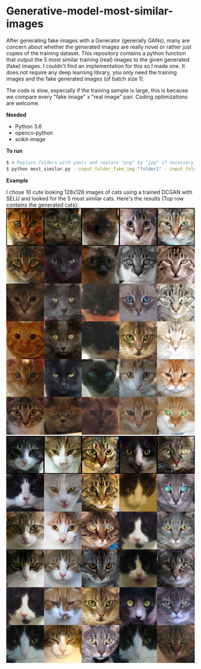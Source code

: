 # Generative-model-most-similar-images

After generating fake images with a Generator (generally GANs), many are concern about whether the generated images are really novel or rather just copies of the training dataset. This repository contains a python function that output the 5 most similar training (real) images to the given generated (fake) images. I couldn't find an implementation for this so I made one. It does not require any deep learning library, you only need the training images and the fake generated images (of batch size 1).

The code is slow, especially if the training sample is large, this is because we compare every "fake image" x "real image" pair. Coding optimizations are welcome.

**Needed**

* Python 3.6
* opencv-python
* scikit-image

**To run**
```bash
$ # Replace folders with yours and replace "png" by "jpg" if necessary
$ python most_similar.py --input_folder_fake_img "folder1" --input_folder_real_img "folder2" --output_folder "folder3" --fake_img_type "png" --real_img_type' "png"
```

**Example**

I chose 10 cute looking 128x128 images of cats using a trained DCGAN with SELU and looked for the 5 most similar cats. Here's the results (Top row contains the generated cats):
![](/images/DCGAN_SELU_128X128_most_similar_images1.png)
![](/images/DCGAN_SELU_128X128_most_similar_images2.png)
